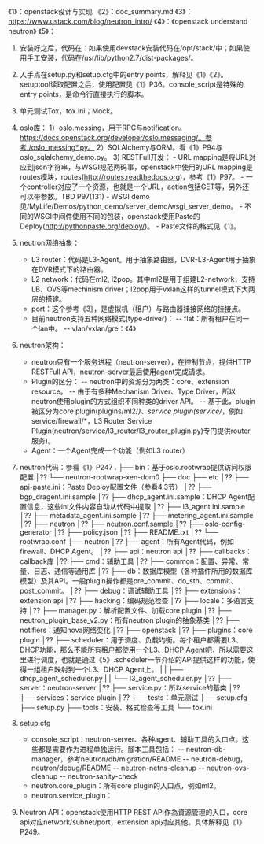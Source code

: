 《1》：openstack设计与实现
《2》：doc_summary.md
《3》：https://www.ustack.com/blog/neutron_intro/
《4》：《openstack understand neutron》
《5》：

1. 安装好之后，代码在：如果使用devstack安装代码在/opt/stack/中；如果使用手工安装，代码在/usr/lib/python2.7/dist-packages/。

2. 入手点在setup.py和setup.cfg中的entry points，解释见《1》《2》。setuptool读取配置之后，使用配置见《1》P36。console_script是特殊的entry points，是命令行直接执行的脚本。

3. 单元测试Tox，tox.ini；Mock。

4. oslo库：
    1）oslo.messing，用于RPC与notification。https://docs.openstack.org/developer/oslo.messaging/。参考./oslo_messing*.py。
    2）SQLAlchemy与ORM。看《1》P94与oslo_sqlalchemy_demo.py。
    3) RESTFull开发：
        - URL mapping是将URL对应到json字符串，与WSGI规范两码事，openstack中使用的URL mapping是routes模块，routes(http://routes.readthedocs.org)，参考《1》P97。
        - 一个controller对应了一个资源，也就是一个URL，action包括GET等，另外还可以带参数。TBD P97(131)
        - WSGI demo见/MyLife/Demos/python_demo/server_demo/wsgi_server_demo。
        - 不同的WSGI中间件使用不同的包装，openstack使用Paste的Deploy(http://pythonpaste.org/deploy/)。
        - Paste文件的格式见《1》。

5. neutron网络抽象：
    - L3 router：代码是L3-Agent。用于抽象路由器，DVR-L3-Agent用于抽象在DVR模式下的路由器。
    - L2 network：代码在ml2, l2pop。其中ml2是用于组建L2-network，支持LB、OVS等mechinism driver；l2pop用于vxlan这样的tunnel模式下大两层的搭建。
    - port：这个参考《3》，是虚拟机（租户）与路由器挂接网络的挂接点。
    - 目前neutron支持五种网络模式(type-driver)：
        -- flat：所有租户在同一个lan中。
        -- vlan/vxlan/gre：《4》

6. neutron架构：
    - neutron只有一个服务进程（neutron-server），在控制节点，提供HTTP RESTFull API，neutron-server最后使用agent完成请求。
    - Plugin的区分：
        -- neutron中的资源分为两类：core、extension resource。
        -- 由于有多种Mechanism Driver、Type Driver，所以neutron使用plugin的方式组织不同种类的driver API。
        -- 基于此，plugin被区分为core plugin(plugins/ml2/*)、service plugin(service/*，例如service/firewall/*，L3 Router Service Plugin(neutron/service/l3_router/l3_router_plugin.py)专门提供router服务)。
    - Agent：一个Agent完成一个功能（例如L3 router）

7. neutron代码：参看《1》P247
.
├── bin：基于oslo.rootwrap提供访问权限配置
│?? └── neutron-rootwrap-xen-dom0
├── doc
├── etc
│?? ├── api-paste.ini：Paste Deploy配置文件（参看4.3节）
│?? ├── bgp_dragent.ini.sample
│?? ├── dhcp_agent.ini.sample：DHCP Agent配置信息，这些ini文件内容自动从代码中提取
│?? ├── l3_agent.ini.sample
│?? ├── metadata_agent.ini.sample
│?? ├── metering_agent.ini.sample
│?? ├── neutron
│?? ├── neutron.conf.sample
│?? ├── oslo-config-generator
│?? ├── policy.json
│?? ├── README.txt
│?? └── rootwrap.conf
├── neutron
│?? ├── agent：所有Agent代码，例如firewall、DHCP Agent。
│?? ├── api：neutron api
│?? ├── callbacks：callback库
│?? ├── cmd：辅助工具
│?? ├── common：配置、异常、常量、日志、通信等通用库
│?? ├── db：数据库模型（各种插件所用的数据库模型）及其API。一般plugin操作都是pre_commit、do_sth、commit、post_commit。
│?? ├── debug：调试辅助工具
│?? ├── extensions：extension api
│?? ├── hacking：编码规范检查
│?? ├── locale：多语言支持
│?? ├── manager.py：解析配置文件、加载core plugin
│?? ├── neutron_plugin_base_v2.py：所有neutron plugin的抽象基类
│?? ├── notifiers：通知nova网络变化
│?? ├── openstack
│?? ├── plugins：core plugin
│?? ├── scheduler：用于调度、负载均衡。每个租户都需要L3、DHCP功能，那么不能所有租户都使用一个L3、DHCP Agent吧，所以需要这里进行调度，也就是通过《5》.scheduler一节介绍的API提供这样的功能，使得一组租户映射到一个L3、DHCP Agent上。
|   |    ├── dhcp_agent_scheduler.py
|   |    └── l3_agent_scheduler.py
│?? ├── server：neutron-server
│?? ├── service.py：所以service的基类
│?? ├── services：service plugin
│?? ├── tests：单元测试
├── setup.cfg
├── setup.py
├── tools：安装、格式检查等工具
└── tox.ini

8. setup.cfg
    - console_script：neutron-server、各种agent、辅助工具的入口点。这些都是需要作为进程单独运行。腳本工具包括：
        -- neutron-db-manager，參考neutron/db/migration/README
        -- neutron-debug，neutron/debug/README
        -- neutron-netns-cleanup
        -- neutron-ovs-cleanup
        -- neutron-sanity-check
    - neutron.core_plugin：所有core plugin的入口点，例如ml2。
    - neutron.service_plugin：

9. Neutron API：openstack使用HTTP REST API作為資源管理的入口，core api对应network/subnet/port，extension api对应其他。具体解释见《1》P249。
